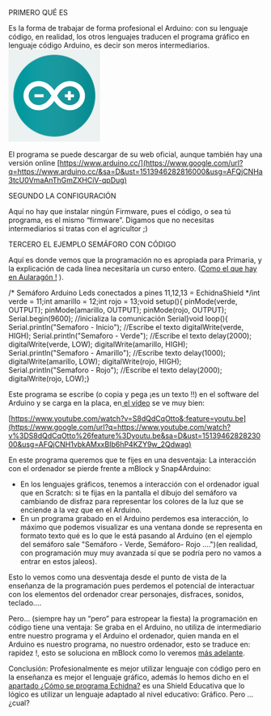PRIMERO QUÉ ES

Es la forma de trabajar de forma profesional el Arduino: con su lenguaje código, en realidad, los otros lenguajes traducen el programa gráfico en lenguaje código Arduino, es decir son meros intermediarios.![](/images/image20.png)

El programa se puede descargar de su web oficial, aunque también hay una versión online [https://www.arduino.cc/](https://www.google.com/url?q=https://www.arduino.cc/&sa=D&ust=1513946282816000&usg=AFQjCNHa3tcU0VmaAnThGmZXHCiV-qpDug)

SEGUNDO LA CONFIGURACIÓN

Aquí no hay que instalar ningún Firmware, pues el código, o sea tú programa, es el mismo “firmware”. Digamos que no necesitas intermediarios si tratas con el agricultor ;)

TERCERO EL EJEMPLO SEMÁFORO CON CÓDIGO

Aquí es donde vemos que la programación no es apropiada para Primaria, y la explicación de cada línea necesitaría un curso entero. ([Como el que hay en Aularagón !](https://www.google.com/url?q=http://moodle.catedu.es/course/view.php?id%3D111&sa=D&ust=1513946282817000&usg=AFQjCNERjSWHukwxmzhifvfPZT29ynCGJw) ).

/* Semáforo Arduino  Leds conectados a pines 11,12,13 = EchidnaShield */int verde = 11;int amarillo = 12;int rojo = 13;void setup(){  pinMode(verde, OUTPUT);  pinMode(amarillo, OUTPUT);  pinMode(rojo, OUTPUT);  Serial.begin(9600); //inicializa la comunicación Serial}void loop(){  Serial.println("Semaforo - Inicio"); //Escribe el texto digitalWrite(verde, HIGH);  Serial.println("Semaforo - Verde"); //Escribe el texto  delay(2000);  digitalWrite(verde, LOW);  digitalWrite(amarillo, HIGH);  Serial.println("Semaforo - Amarillo"); //Escribe texto  delay(1000);  digitalWrite(amarillo, LOW);  digitalWrite(rojo, HIGH);  Serial.println("Semaforo - Rojo"); //Escribe el texto  delay(2000);  digitalWrite(rojo, LOW);}

Este programa se escribe (o copia y pega ¡es un texto !!) en el software del Arduino y se carga en la placa, en[ el vídeo](https://www.google.com/url?q=https://youtu.be/S8dQdCqOtto&sa=D&ust=1513946282823000&usg=AFQjCNHMu_skH6o86eJWChPi0zjmOX5ymw) se ve muy bien:

[https://www.youtube.com/watch?v=S8dQdCqOtto&;feature=youtu.be](https://www.google.com/url?q=https://www.youtube.com/watch?v%3DS8dQdCqOtto%26feature%3Dyoutu.be&sa=D&ust=1513946282823000&usg=AFQjCNH1vbkAMxxBIb6hP4KZY9w_2Qdwag)

En este programa queremos que te fijes en una desventaja: La interacción con el ordenador se pierde frente a mBlock y Snap4Arduino:

*   En los lenguajes gráficos, tenemos a interacción con el ordenador igual que en Scratch: si te fijas en la pantalla el dibujo del semáforo va cambiando de disfraz para representar los colores de la luz que se enciende a la vez que en el Arduino.
*   En un programa grabado en el Arduino perdemos esa interacción, lo máximo que podemos visualizar es una ventana donde se representa en formato texto qué es lo que le está pasando al Arduino (en el ejemplo del semáforo sale "Semáforo - Verde, Semáforo- Rojo ….")(en realidad, con programación muy muy avanzada sí que se podría pero no vamos a entrar en estos jaleos).

Esto lo vemos como una desventaja desde el punto de vista de la enseñanza de la programación pues perdemos el potencial de interactuar con los elementos del ordenador crear personajes, disfraces, sonidos, teclado….

Pero… (siempre hay un “pero” para estropear la fiesta) la programación en código tiene una ventaja: Se graba en el Arduino, no utiliza de intermediario entre nuestro programa y el Arduino el ordenador, quien manda en el Arduino es nuestro programa, no nuestro ordenador, esto se traduce en: rapidez !, esto se soluciona en mBlock como lo veremos [más adelante](#1-2-4-7-subir-a-arduino).

Conclusión: Profesionalmente es mejor utilizar lenguaje con código pero en la enseñanza es mejor el lenguaje gráfico, además lo hemos dicho en el [apartado ¿Cómo se programa Echidna?](#1-2-c-mo-se-programa-echidna-shield) es una Shield Educativa que lo lógico es utilizar un lenguaje adaptado al nivel educativo: Gráfico. Pero … ¿cual?

